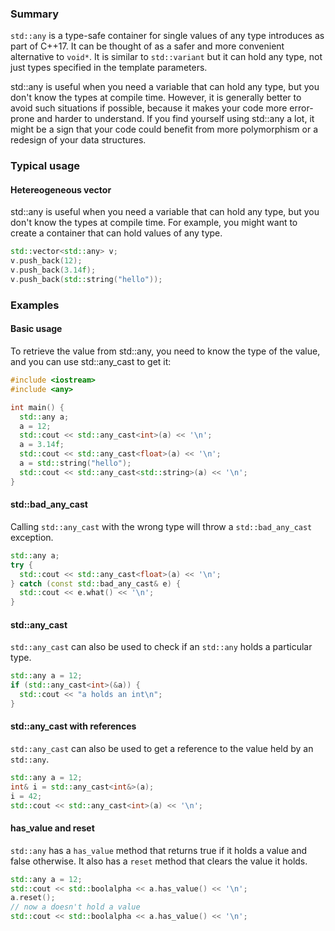 
### Summary
`std::any` is a type-safe container for single values of any type introduces as part of C++17.
It can be thought of as a safer and more convenient alternative to `void*`. It is similar to
`std::variant` but it can hold any type, not just types specified in the template parameters.

std::any is useful when you need a variable that can hold any type, but you don't know the types at
compile time. However, it is generally better to avoid such situations if possible, because it
makes your code more error-prone and harder to understand. If you find yourself using std::any a
lot, it might be a sign that your code could benefit from more polymorphism or a redesign of your
data structures.

### Typical usage
#### Hetereogeneous vector
std::any is useful when you need a variable that can hold any type, but you don't know the types at
compile time. For example, you might want to create a container that can hold values of any type.

```cpp
std::vector<std::any> v;
v.push_back(12);
v.push_back(3.14f);
v.push_back(std::string("hello"));
```

### Examples
#### Basic usage
To retrieve the value from std::any, you need to know the type of the value, and you can use
std::any_cast to get it:
```cpp
#include <iostream>
#include <any>

int main() {
  std::any a;
  a = 12;
  std::cout << std::any_cast<int>(a) << '\n';
  a = 3.14f;
  std::cout << std::any_cast<float>(a) << '\n';
  a = std::string("hello");
  std::cout << std::any_cast<std::string>(a) << '\n';
}
```


#### std::bad_any_cast
Calling `std::any_cast` with the wrong type will throw a `std::bad_any_cast` exception.
```cpp
std::any a;
try {
  std::cout << std::any_cast<float>(a) << '\n';
} catch (const std::bad_any_cast& e) {
  std::cout << e.what() << '\n';
}
```

#### std::any_cast
`std::any_cast` can also be used to check if an `std::any` holds a particular type.
```cpp
std::any a = 12;
if (std::any_cast<int>(&a)) {
  std::cout << "a holds an int\n";
}
```

#### std::any_cast with references
`std::any_cast` can also be used to get a reference to the value held by an `std::any`.
```cpp
std::any a = 12;
int& i = std::any_cast<int&>(a);
i = 42;
std::cout << std::any_cast<int>(a) << '\n';
```
#### has_value and reset
`std::any` has a `has_value` method that returns true if it holds a value and false otherwise.
It also has a `reset` method that clears the value it holds.
```cpp
std::any a = 12;
std::cout << std::boolalpha << a.has_value() << '\n';
a.reset();
// now a doesn't hold a value
std::cout << std::boolalpha << a.has_value() << '\n';
```